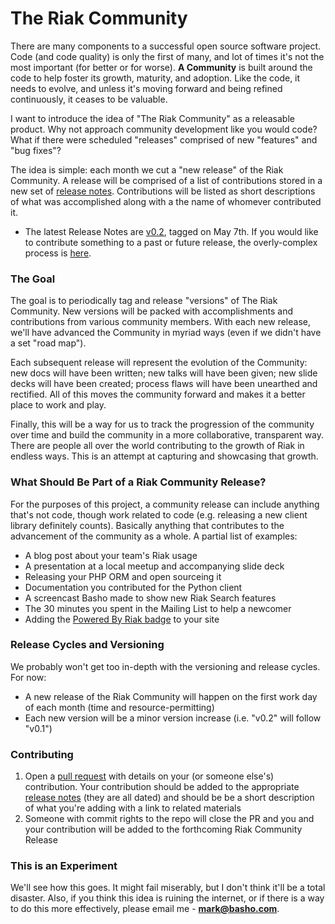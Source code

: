 The Riak Community
==================

There are many components to a successful open source software project. Code (and code quality) is only the first of many, and lot of times it's not the most important (for better or for worse). **A Community** is built around the code to help foster its growth, maturity, and adoption. Like the code, it needs to evolve, and unless it's moving forward and being refined continuously, it ceases to be valuable. 

I want to introduce the idea of "The Riak Community" as a releasable product. Why not approach community development like you would code? What if there were scheduled "releases" comprised of new "features" and "bug fixes"? 

The idea is simple: each month we cut a "new release" of the Riak Community. A release will be comprised of a list of contributions stored in a new set of [release notes](https://github.com/basho/the-riak-community/tree/master/release-notes). Contributions will be listed as short descriptions of what was accomplished along with a the name of whomever contributed it.

* The latest Release Notes are [v0.2](https://github.com/basho/the-riak-community/blob/master/release-notes/riak-community-0.2.md), tagged on May 7th.  If you would like to contribute something to a past or future release, the overly-complex process is [here](#contributing).

### The Goal

The goal is to periodically tag and release "versions" of The Riak Community. New versions will be packed with accomplishments and contributions from various community members. With each new release, we'll have advanced the Community in myriad ways (even if we didn't have a set "road map"). 

Each subsequent release will represent the evolution of the Community: new docs will have been written; new talks will have been given; new slide decks will have been created; process flaws will have been unearthed and rectified. All of this moves the community forward and makes it a better place to work and play.
 
Finally, this will be a way for us to track the progression of the community over time and build the community in a more collaborative, transparent way. There are people all over the world contributing to the growth of Riak in endless ways. This is an attempt at capturing and showcasing that growth.

### What Should Be Part of a Riak Community Release? 

For the purposes of this project, a community release can include anything that's not code, though work related to code (e.g. releasing a new client library definitely counts).  Basically anything that contributes to the advancement of the community as a whole. A partial list of examples:

* A blog post about your team's Riak usage
* A presentation at a local meetup and accompanying slide deck
* Releasing your PHP ORM and open sourceing it 
* Documentation you contributed for the Python client 
* A screencast Basho made to show new Riak Search features
* The 30 minutes you spent in the Mailing List to help a newcomer
* Adding the [Powered By Riak badge](http://wiki.basho.com/We-Run-Riak-Badges.html) to your site 

### Release Cycles and Versioning 

We probably won't get too in-depth with the versioning and release cycles. For now:

* A new release of the Riak Community will happen on the first work day of each month (time and resource-permitting)
* Each new version will be a minor version increase (i.e. "v0.2" will follow "v0.1")

### Contributing

1. Open a [pull request](https://github.com/basho/the-riak-community/pull/new/master) with details on your (or someone else's) contribution. Your contribution should be added to the appropriate [release notes](https://github.com/basho/the-riak-community/tree/master/release-notes) (they are all dated) and should be be a short description of what you're adding with a link to related materials
2. Someone with commit rights to the repo will close the PR and you and your contribution will be added to the forthcoming Riak Community Release

### This is an Experiment 

We'll see how this goes. It might fail miserably, but I don't think it'll be a total disaster. Also, if you think this idea is ruining the internet, or if there is a way to do this more effectively, please email me  - **mark@basho.com**. 
